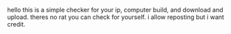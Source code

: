 hello this is a simple checker for your ip, computer build, and download and upload.
theres no rat you can check for yourself.
i allow reposting but i want credit.
